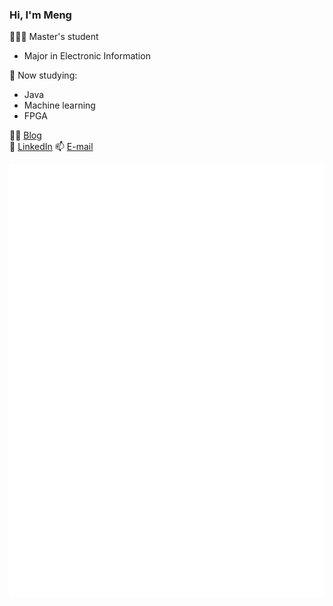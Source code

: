 ### Hi, I'm Meng  

👩🏻‍🎓 Master's student
- Major in Electronic Information  

🧐 Now studying:  
- Java  
- Machine learning    
- FPGA  

✍🏻 [Blog](https://mengisok.github.io)  
🌱 [LinkedIn](https://www.linkedin.com/in/mengisok/)
📫 [E-mail](mailto:hanmengisok@gmail.com)
<!--
**mengisok/mengisok** is a ✨ _special_ ✨ repository because its `README.md` (this file) appears on your GitHub profile.

Here are some ideas to get you started:

- 🔭 I’m currently working on ...
- 🌱 I’m currently learning ...
- 👯 I’m looking to collaborate on ...
- 🤔 I’m looking for help with ...
- 💬 Ask me about ...
- 📫 How to reach me: ...
- 😄 Pronouns: ...
- ⚡ Fun fact: ...
-->

![Metrics](/github-metrics.svg)
